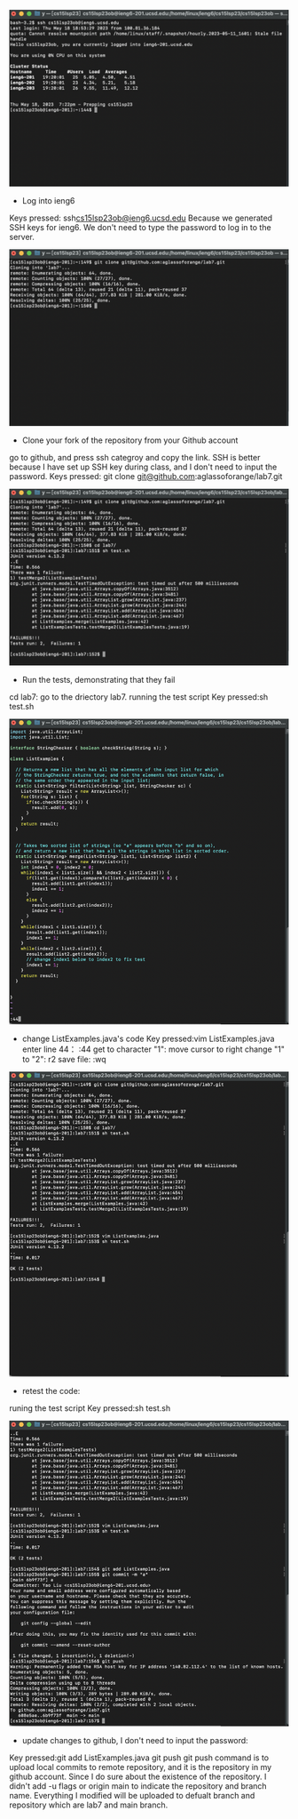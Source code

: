 ![Image](lab4_1.png)

* Log into ieng6 <br />

Keys pressed: ssh<space>cs15lsp23ob@ieng6.ucsd.edu<enter>
Because we generated SSH keys for ieng6. 
We don't need to type the password to log in to the server.

![Image](lab4_2.png)

* Clone your fork of the repository from your Github account<br />


go to github, and press ssh categroy and copy the link.
SSH is better because I have set up SSH key during class,
and I don't need to input the password.
Keys pressed: git clone git@github.com:aglassoforange/lab7.git<enter>



![Image](lab4_3.png)

* Run the tests, demonstrating that they fail <br />


cd lab7: go to the driectory lab7.
running the test script
Key pressed:sh test.sh<enter>



![Image](lab4_4.png)
* change ListExamples.java's code
Key pressed:vim ListExamples.java<Enter> 
enter line 44：
<esc>:44 
get to character "1":
<l><l><l><l><l> move cursor to right
change "1" to "2":
r2
save file:
<esc>:wq <enter>

![Image](lab4_7.png)
* retest the code:

runing the test script
Key pressed:sh test.sh<enter>


![Image](lab4_8.png)
* update changes to github, I don't need to input the password:

Key pressed:git add ListExamples.java<enter>
git push<enter>
git push command is to upload local commits to remote repository, 
and it is the repository in my github account. Since I do sure about the existence of the repository.
I didn't add -u flags or origin main to indicate the repository and branch name.
Everything I modified will be uploaded to defualt branch and repository which are lab7 and main branch.


